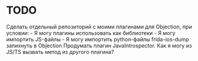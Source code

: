 # TODO

Сделать отдельный репозиторий с моими плагинами для Objection, при условии:
    - Я могу плагины использовать как библиотеки
    - Я могу импортить JS-файлы
    - Я могу импортить python-файлы
frida-ios-dump запихнуть в Objection
Продумать плагин JavaIntrospector. Как я могу из JS/TS вызвать метод из другого плагина?
